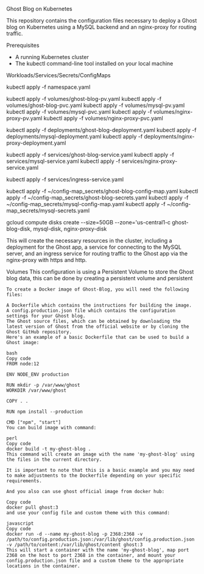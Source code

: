 Ghost Blog on Kubernetes

This repository contains the configuration files necessary to deploy a Ghost blog on Kubernetes using a MySQL backend and an nginx-proxy for routing traffic.

Prerequisites
- A running Kubernetes cluster
- The kubectl command-line tool installed on your local machine

Workloads/Services/Secrets/ConfigMaps

kubectl apply -f namespace.yaml

kubectl apply -f volumes/ghost-blog-pv.yaml
kubectl apply -f volumes/ghost-blog-pvc.yaml
kubectl apply -f volumes/mysql-pv.yaml
kubectl apply -f volumes/mysql-pvc.yaml
kubectl apply -f volumes/nginx-proxy-pv.yaml
kubectl apply -f volumes/nginx-proxy-pvc.yaml

kubectl apply -f deployments/ghost-blog-deployment.yaml
kubectl apply -f deployments/mysql-deployment.yaml
kubectl apply -f deployments/nginx-proxy-deployment.yaml

kubectl apply -f services/ghost-blog-service.yaml
kubectl apply -f services/mysql-service.yaml
kubectl apply -f services/nginx-proxy-service.yaml

kubectl apply -f services/ingress-service.yaml

kubectl apply -f ~/config-map_secrets/ghost-blog-config-map.yaml
kubectl apply -f ~/config-map_secrets/ghost-blog-secrets.yaml
kubectl apply -f ~/config-map_secrets/mysql-config-map.yaml
kubectl apply -f ~/config-map_secrets/mysql-secrets.yaml


gcloud compute disks create --size=50GB --zone='us-central1-c ghost-blog-disk, mysql-disk, nginx-proxy-disk

This will create the necessary resources in the cluster, including a deployment for the Ghost app, a service for connecting to the MySQL server, and an ingress service for routing traffic to the Ghost app via the nginx-proxy with https and http.

Volumes
This configuration is using a Persistent Volume to store the Ghost blog data, this can be done by creating a persistent volume and persistent

~~~~~~~~~~~~~~~~~~~~~~~~~~~~~~~~~~~~~~~~~~~~~~~~~~~~~~~~~~~~~~~~~~~~~~~~~~~~~~~~~~~~~~~~~~~~~~~~~~~~~~~~~~~~~~~~~~~~~~~~~~~~~~~~~~~~~~~~~~~~~~~
To create a Docker image of Ghost-Blog, you will need the following files:

A Dockerfile which contains the instructions for building the image.
A config.production.json file which contains the configuration settings for your Ghost blog.
The Ghost source files, which can be obtained by downloading the latest version of Ghost from the official website or by cloning the Ghost GitHub repository.
Here's an example of a basic Dockerfile that can be used to build a Ghost image:

bash
Copy code
FROM node:12

ENV NODE_ENV production

RUN mkdir -p /var/www/ghost
WORKDIR /var/www/ghost

COPY . .

RUN npm install --production

CMD ["npm", "start"]
You can build image with command:

perl
Copy code
docker build -t my-ghost-blog .
This command will create an image with the name 'my-ghost-blog' using the files in the current directory.

It is important to note that this is a basic example and you may need to make adjustments to the Dockerfile depending on your specific requirements.

And you also can use ghost official image from docker hub:

Copy code
docker pull ghost:3
and use your config file and custom theme with this command:

javascript
Copy code
docker run -d --name my-ghost-blog -p 2368:2368 -v /path/to/config.production.json:/var/lib/ghost/config.production.json -v /path/to/content:/var/lib/ghost/content ghost:3
This will start a container with the name 'my-ghost-blog', map port 2368 on the host to port 2368 in the container, and mount your config.production.json file and a custom theme to the appropriate locations in the container.